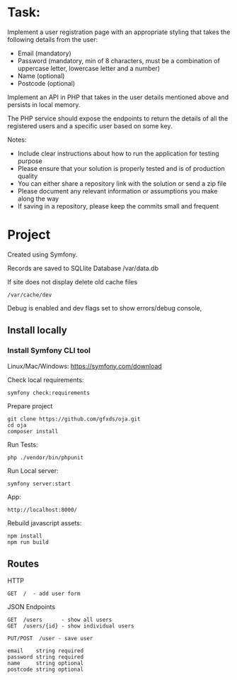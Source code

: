 # Task:
Implement a user registration page with an appropriate styling that takes the following
details from the user:

* Email (mandatory)
* Password (mandatory, min of 8 characters, must be a combination of uppercase
letter, lowercase letter and a number)
* Name (optional)
* Postcode (optional)

Implement an API in PHP that takes in the user details mentioned above and persists in local
memory.

The PHP service should expose the endpoints to return the details of all the registered users
and a specific user based on some key.

Notes:
* Include clear instructions about how to run the application for testing purpose
* Please ensure that your solution is properly tested and is of production quality
* You can either share a repository link with the solution or send a zip file
* Please document any relevant information or assumptions you make along the way
* If saving in a repository, please keep the commits small and frequent

# Project

Created using Symfony.

Records are saved to SQLlite Database /var/data.db

If site does not display delete old cache files

```
/var/cache/dev
```

Debug is enabled and dev flags set to show errors/debug console,

## Install locally

### Install Symfony CLI tool

Linux/Mac/Windows:
https://symfony.com/download

Check local requirements:

```
symfony check:requirements
```

Prepare project
```
git clone https://github.com/gfxds/oja.git
cd oja
composer install

```

Run Tests:
```
php ./vendor/bin/phpunit
```

Run Local server:
```
symfony server:start
```

App:
```
http://localhost:8000/
```

Rebuild javascript assets:
```
npm install
npm run build
```

## Routes

HTTP
```
GET  /  - add user form
```

JSON Endpoints

```
GET  /users      - show all users
GET  /users/{id} - show individual users
```

```
PUT/POST  /user - save user

email    string required
password string required
name     string optional
postcode string optional
```
